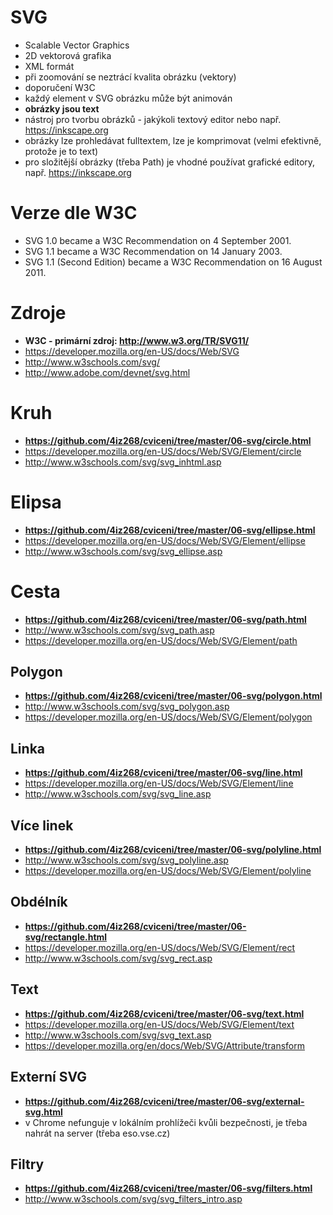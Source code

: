 # SVG

* Scalable Vector Graphics
* 2D vektorová grafika
* XML formát
* při zoomování se neztrácí kvalita obrázku (vektory)
* doporučení W3C
* každý element v SVG obrázku může být animován
* **obrázky jsou text**
* nástroj pro tvorbu obrázků - jakýkoli textový editor nebo např. https://inkscape.org
* obrázky lze prohledávat fulltextem, lze je komprimovat (velmi efektivně, protože je to text)
* pro složitější obrázky (třeba Path) je vhodné používat grafické editory, např. https://inkscape.org


# Verze dle W3C

* SVG 1.0 became a W3C Recommendation on 4 September 2001.
* SVG 1.1 became a W3C Recommendation on 14 January 2003.
* SVG 1.1 (Second Edition) became a W3C Recommendation on 16 August 2011.


# Zdroje

* **W3C - primární zdroj: http://www.w3.org/TR/SVG11/**
* https://developer.mozilla.org/en-US/docs/Web/SVG
* http://www.w3schools.com/svg/
* http://www.adobe.com/devnet/svg.html

# Kruh

* **https://github.com/4iz268/cviceni/tree/master/06-svg/circle.html**
* https://developer.mozilla.org/en-US/docs/Web/SVG/Element/circle
* http://www.w3schools.com/svg/svg_inhtml.asp


# Elipsa

* **https://github.com/4iz268/cviceni/tree/master/06-svg/ellipse.html**
* https://developer.mozilla.org/en-US/docs/Web/SVG/Element/ellipse
* http://www.w3schools.com/svg/svg_ellipse.asp

# Cesta

* **https://github.com/4iz268/cviceni/tree/master/06-svg/path.html**
* http://www.w3schools.com/svg/svg_path.asp
* https://developer.mozilla.org/en-US/docs/Web/SVG/Element/path
		
## Polygon

* **https://github.com/4iz268/cviceni/tree/master/06-svg/polygon.html**
* http://www.w3schools.com/svg/svg_polygon.asp
* https://developer.mozilla.org/en-US/docs/Web/SVG/Element/polygon


## Linka

* **https://github.com/4iz268/cviceni/tree/master/06-svg/line.html**
* https://developer.mozilla.org/en-US/docs/Web/SVG/Element/line
* http://www.w3schools.com/svg/svg_line.asp

## Více linek

* **https://github.com/4iz268/cviceni/tree/master/06-svg/polyline.html**
* http://www.w3schools.com/svg/svg_polyline.asp
* https://developer.mozilla.org/en-US/docs/Web/SVG/Element/polyline

## Obdélník

* **https://github.com/4iz268/cviceni/tree/master/06-svg/rectangle.html**
* https://developer.mozilla.org/en-US/docs/Web/SVG/Element/rect
* http://www.w3schools.com/svg/svg_rect.asp
	
## Text

* **https://github.com/4iz268/cviceni/tree/master/06-svg/text.html**
* https://developer.mozilla.org/en-US/docs/Web/SVG/Element/text
* http://www.w3schools.com/svg/svg_text.asp
* https://developer.mozilla.org/en/docs/Web/SVG/Attribute/transform

## Externí SVG

* **https://github.com/4iz268/cviceni/tree/master/06-svg/external-svg.html**
* v Chrome nefunguje v lokálním prohlížeči kvůli bezpečnosti, je třeba nahrát na server (třeba eso.vse.cz)


## Filtry

* **https://github.com/4iz268/cviceni/tree/master/06-svg/filters.html**
* http://www.w3schools.com/svg/svg_filters_intro.asp
